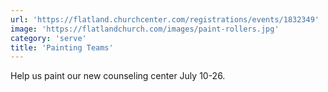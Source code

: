 ```yaml
---
url: 'https://flatland.churchcenter.com/registrations/events/1832349'
image: 'https://flatlandchurch.com/images/paint-rollers.jpg'
category: 'serve'
title: 'Painting Teams'
---
```


Help us paint our new counseling center July 10-26.
